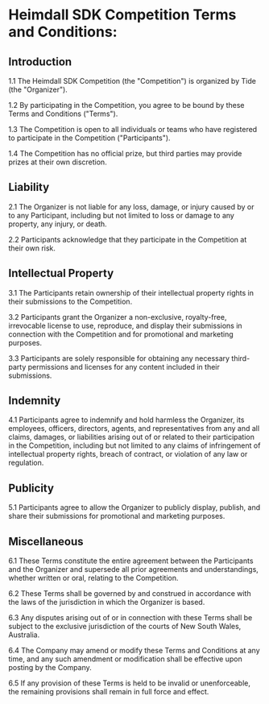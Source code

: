 # Heimdall SDK Competition Terms and Conditions:

## Introduction
1.1 The Heimdall SDK Competition (the "Competition") is organized by Tide (the "Organizer").

1.2 By participating in the Competition, you agree to be bound by these Terms and Conditions ("Terms").

1.3 The Competition is open to all individuals or teams who have registered to participate in the Competition ("Participants").

1.4 The Competition has no official prize, but third parties may provide prizes at their own discretion.

## Liability
2.1 The Organizer is not liable for any loss, damage, or injury caused by or to any Participant, including but not limited to loss or damage to any property, any injury, or death.

2.2 Participants acknowledge that they participate in the Competition at their own risk.

## Intellectual Property
3.1 The Participants retain ownership of their intellectual property rights in their submissions to the Competition.

3.2 Participants grant the Organizer a non-exclusive, royalty-free, irrevocable license to use, reproduce, and display their submissions in connection with the Competition and for promotional and marketing purposes.

3.3 Participants are solely responsible for obtaining any necessary third-party permissions and licenses for any content included in their submissions.

## Indemnity
4.1 Participants agree to indemnify and hold harmless the Organizer, its employees, officers, directors, agents, and representatives from any and all claims, damages, or liabilities arising out of or related to their participation in the Competition, including but not limited to any claims of infringement of intellectual property rights, breach of contract, or violation of any law or regulation.

## Publicity
5.1 Participants agree to allow the Organizer to publicly display, publish, and share their submissions for promotional and marketing purposes.

## Miscellaneous
6.1 These Terms constitute the entire agreement between the Participants and the Organizer and supersede all prior agreements and understandings, whether written or oral, relating to the Competition.

6.2 These Terms shall be governed by and construed in accordance with the laws of the jurisdiction in which the Organizer is based.

6.3 Any disputes arising out of or in connection with these Terms shall be subject to the exclusive jurisdiction of the courts of New South Wales, Australia.

6.4 The Company may amend or modify these Terms and Conditions at any time, and any such amendment or modification shall be effective upon posting by the Company.

6.5 If any provision of these Terms is held to be invalid or unenforceable, the remaining provisions shall remain in full force and effect.
